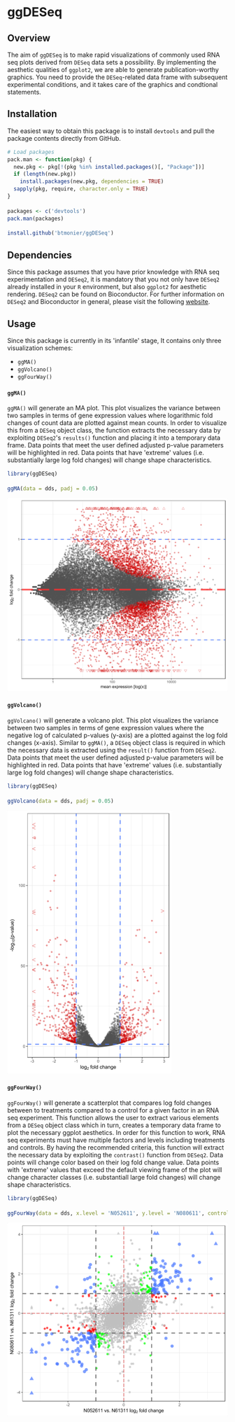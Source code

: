 # ggDESeq

Overview
--------

The aim of `ggDESeq` is to make rapid visualizations of commonly used RNA seq plots derived from `DESeq` data sets a possibility. By implementing the aesthetic qualities of `ggplot2`, we are able to generate publication-worthy graphics. You need to provide the `DESeq`-related data frame with subsequent experimental conditions, and it takes care of the graphics and condtional statements.

Installation
------------

The easiest way to obtain this package is to install `devtools` and pull the package contents directly from GitHub.

``` r
# Load packages
pack.man <- function(pkg) {
  new.pkg <- pkg[!(pkg %in% installed.packages()[, "Package"])]
  if (length(new.pkg)) 
    install.packages(new.pkg, dependencies = TRUE)
  sapply(pkg, require, character.only = TRUE)
}

packages <- c('devtools')
pack.man(packages)

install.github('btmonier/ggDESeq')
```

Dependencies
------------

Since this package assumes that you have prior knowledge with RNA seq experimentation and `DESeq2`, it is mandatory that you not only have `DESeq2` already installed in your `R` environment, but also `ggplot2` for aesthetic rendering. `DESeq2` can be found on Bioconductor. For further information on `DESeq2` and Bioconductor in general, please visit the following [website](http://bioconductor.org/packages/release/bioc/html/DESeq2.html).


Usage
-----

Since this package is currently in its 'infantile' stage, It contains only three visualization schemes:
* `ggMA()`
* `ggVolcano()`
* `ggFourWay()`


#### `ggMA()`

`ggMA()` will generate an MA plot. This plot visualizes the variance between two samples in terms of gene expression values where logarithmic fold changes of count data are plotted against mean counts. In order to visualize this from a `DESeq` object class, the function extracts the necessary data by exploiting `DESeq2`'s `results()` function and placing it into a temporary data frame. Data points that meet the user defined adjusted p-value parameters will be highlighted in red. Data points that have 'extreme' values (i.e. substantially large log fold changes) will change shape characteristics.

``` r
library(ggDESeq)

ggMA(data = dds, padj = 0.05)
```
![](plot-example-ggma.png)


#### `ggVolcano()`

`ggVolcano()` will generate a volcano plot. This plot visualizes the variance between two samples in terms of gene expression values where the negative log of calculated p-values (y-axis) are a plotted against the log fold changes (x-axis). Similar to `ggMA()`, a `DESeq` object class is required in which the necessary data is extracted using the `result()` function from `DESeq2`. Data points that meet the user defined adjusted p-value parameters will be highlighted in red. Data points that have 'extreme' values (i.e. substantially large log fold changes) will change shape characteristics.

``` r
library(ggDESeq)

ggVolcano(data = dds, padj = 0.05)
```
![](plot-example-ggvolcano.png)


#### `ggFourWay()`

`ggFourWay()` will generate a scatterplot that compares log fold changes between to treatments compared to a control for a given factor in an RNA seq experiment. This function allows the user to extract various elements from a `DESeq` object class which in turn, creates a temporary data frame to plot the necessary ggplot aesthetics. In order for this function to work, RNA seq experiments must have multiple factors and levels including treatments and controls. By having the recommended criteria, this function will extract the necessary data by exploiting the `contrast()` function from `DESeq2`. Data points will change color based on their log fold change value. Data points with 'extreme' values that exceed the default viewing frame of the plot will change character classes (i.e. substantiall large fold changes) will change shape characteristics. 

``` r
library(ggDESeq)

ggFourWay(data = dds, x.level = 'N052611', y.level = 'N080611', control = 'N61311', factor = 'cell')
```
![](plot-example-ggfourway.png)
